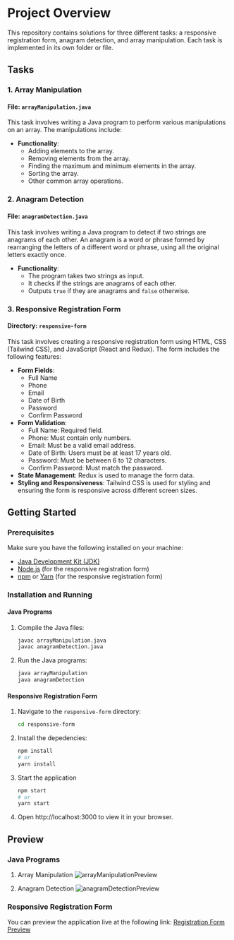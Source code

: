 # Project Overview

This repository contains solutions for three different tasks: a responsive registration form, anagram detection, and array manipulation. Each task is implemented in its own folder or file.

## Tasks

### 1. Array Manipulation

#### File: `arrayManipulation.java`

This task involves writing a Java program to perform various manipulations on an array. The manipulations include:

- **Functionality**:
  - Adding elements to the array.
  - Removing elements from the array.
  - Finding the maximum and minimum elements in the array.
  - Sorting the array.
  - Other common array operations.

### 2. Anagram Detection

#### File: `anagramDetection.java`

This task involves writing a Java program to detect if two strings are anagrams of each other. An anagram is a word or phrase formed by rearranging the letters of a different word or phrase, using all the original letters exactly once.

- **Functionality**:
  - The program takes two strings as input.
  - It checks if the strings are anagrams of each other.
  - Outputs `true` if they are anagrams and `false` otherwise.

### 3. Responsive Registration Form

#### Directory: `responsive-form`

This task involves creating a responsive registration form using HTML, CSS (Tailwind CSS), and JavaScript (React and Redux). The form includes the following features:

- **Form Fields**:
  - Full Name
  - Phone
  - Email
  - Date of Birth
  - Password
  - Confirm Password
- **Form Validation**:
  - Full Name: Required field.
  - Phone: Must contain only numbers.
  - Email: Must be a valid email address.
  - Date of Birth: Users must be at least 17 years old.
  - Password: Must be between 6 to 12 characters.
  - Confirm Password: Must match the password.
- **State Management**: Redux is used to manage the form data.
- **Styling and Responsiveness**: Tailwind CSS is used for styling and ensuring the form is responsive across different screen sizes.

## Getting Started

### Prerequisites

Make sure you have the following installed on your machine:

- [Java Development Kit (JDK)](https://www.oracle.com/java/technologies/javase-jdk11-downloads.html)
- [Node.js](https://nodejs.org/) (for the responsive registration form)
- [npm](https://www.npmjs.com/) or [Yarn](https://yarnpkg.com/) (for the responsive registration form)

### Installation and Running

#### Java Programs

1. Compile the Java files:
    ```bash
    javac arrayManipulation.java
    javac anagramDetection.java

2. Run the Java programs:
    ```bash
    java arrayManipulation
    java anagramDetection

#### Responsive Registration Form

1. Navigate to the `responsive-form` directory:
   ```bash
   cd responsive-form

2. Install the depedencies:
   ```bash
   npm install
   # or
   yarn install

3. Start the application
    ```bash
    npm start
    # or 
    yarn start

4. Open http://localhost:3000 to view it in your browser.

## Preview

### Java Programs

1. Array Manipulation
   ![arrayManipulationPreview](https://github.com/fawwazalifiofarsa/tg-technical-test/assets/88119082/f9ce2842-fa4b-4f27-9dbc-1f079f42277b)

2. Anagram Detection
   ![anagramDetectionPreview](https://github.com/fawwazalifiofarsa/tg-technical-test/assets/88119082/f7349bcf-1c1b-4ce8-862e-6e160c2d05c1)

### Responsive Registration Form
You can preview the application live at the following link: [Registration Form Preview](https://tg-technical-test.vercel.app/)


